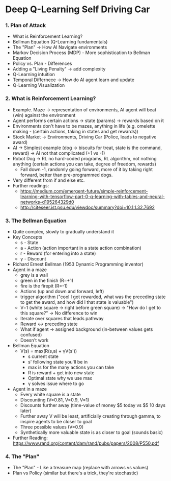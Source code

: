 # Deep Q-Learning Self Driving Car

### 1. Plan of Attack
  - What is Reinforcement Learning?
  - Bellman Equation (Q-Learning fundamentals)
  - The "Plan" -> How AI Navigate environments
  - Markov Decision Process (MDP) - More sophistication to Bellman Equation
  - Policy vs. Plan - Differences
  - Adding a "Living Penalty" -> add complexity
  - Q-Learning intuition
  - Temporal Differnece -> How do AI agent learn and update
  - Q-Learning Visualization

### 2. What is Reinforcement Learning?
  - Example. Maze -> representation of environments, AI agent will beat (win) against the  environment
  - Agent performs certain actions -> state (params) -> rewards based on it
  - Environments don't have to be mazes, anything in life (e.g. omelette making - (certain actions, taking in states and get rewards))
  - Stock Market -> Environments, Driving Car (Police, leads to negative award)
  - AI -> Simplest example (dog -> biscuits for treat, state is the command, reward) -> AI not that complicated (+1 vs -1) 
  - Robot Dog -> RL no hard-coded programs, RL algorithm, not nothing anything (certain actions you can take, degree of freedom, rewards) 
    - Fall down -1, randomly going forward, more of it by taking right forward, better than pre-programmed dogs.
  - Very different from if and else etc. 
  - Further readings:
    - https://medium.com/emergent-future/simple-reinforcement-learning-with-tensorflow-part-0-q-learning-with-tables-and-neural-networks-d195264329d0
    - http://citeseer.ist.psu.edu/viewdoc/summary?doi=10.1.1.32.7692

### 3. The Bellman Equation
  - Quite complex, slowly to gradually understand it
  - Key Concepts
    - s - State
    - a - Action (action important in a state action combination)
    - r - Reward (for entering into a state)
    - γ - Discount
  - Richard Ernest Bellman (1953 Dynamic Programming inventor)
  - Agent in a maze 
    - grey is a wall
    - green in the finish (R=+1)
    - fire is the firepit (R=-1)
    - Actions (up and down and forward, left)
    - trigger algorithm ("cool I got rewarded, what was the preceding state to get the award, and how did I that state is valuable")
    - V=1 (white square -> right before green square) -> "How do I get to this square?" -> No difference to win
    - Iterate over squares that leads pathway
    - Reward <-> preceding state
    - What if agent -> assigned background (in-between values gets confused)
    - Doesn't work 
  - Bellman Equation
    - V(s) = max(R(s,a) + γV(s'))
      - s current state
      - s' following state you'll be in
      - max is for the many actions you can take
      - R is reward + get into new state
      - Optimal state why we use max
      - γ solves issue where to go
  - Agent in a maze
    - Every white square is a state
    - Discounting (V=0.81, V=0.9, V=1)
    - Discounts further away (time-value of money $5 today vs $5 10 days later)
    - Further away V will be least, artificially creating through gamma, to inspire agents to be closer to goal
    - Three possible values (V=0.9) 
    - Synthetically more valuable state is as closer to goal (sounds basic)
  - Further Reading: https://www.rand.org/content/dam/rand/pubs/papers/2008/P550.pdf

### 4. The "Plan"
  - The "Plan" - Like a treasure map (replace with arrows vs values)
  - Plan vs Policy (similar but there's a trick, they're stochastic)
